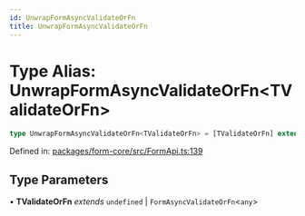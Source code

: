 ```yaml
---
id: UnwrapFormAsyncValidateOrFn
title: UnwrapFormAsyncValidateOrFn
---
```


# Type Alias: UnwrapFormAsyncValidateOrFn\<TValidateOrFn\>

```ts
type UnwrapFormAsyncValidateOrFn<TValidateOrFn> = [TValidateOrFn] extends [FormValidateAsyncFn<any>] ? Awaited<ReturnType<TValidateOrFn>> : [TValidateOrFn] extends [StandardSchemaV1<any, any>] ? Record<string, StandardSchemaV1Issue[]> : undefined;
```

Defined in: [packages/form-core/src/FormApi.ts:139](https://github.com/TanStack/form/blob/main/packages/form-core/src/FormApi.ts#L139)

## Type Parameters

• **TValidateOrFn** *extends* `undefined` \| `FormAsyncValidateOrFn`\<`any`\>
